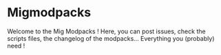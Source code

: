 # Migmodpacks
Welcome to the Mig Modpacks !
Here, you can post issues, check the scripts files, the changelog of the modpacks... Everything you (probably) need !
